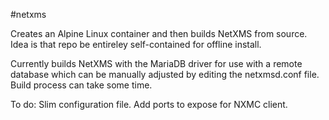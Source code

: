 #netxms

Creates an Alpine Linux container and then builds NetXMS from source. Idea is that repo be entireley self-contained for offline install.

Currently builds NetXMS with the MariaDB driver for use with a remote database which can be manually adjusted by editing the netxmsd.conf file. Build process can take some time.

To do:
Slim configuration file.
Add ports to expose for NXMC client.

